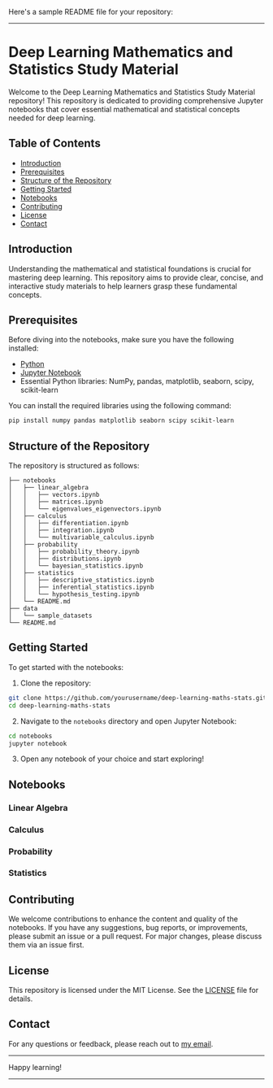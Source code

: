 Here's a sample README file for your repository:

---

# Deep Learning Mathematics and Statistics Study Material

Welcome to the Deep Learning Mathematics and Statistics Study Material repository! This repository is dedicated to providing comprehensive Jupyter notebooks that cover essential mathematical and statistical concepts needed for deep learning.

## Table of Contents

- [Introduction](#introduction)
- [Prerequisites](#prerequisites)
- [Structure of the Repository](#structure-of-the-repository)
- [Getting Started](#getting-started)
- [Notebooks](#notebooks)
- [Contributing](#contributing)
- [License](#license)
- [Contact](#contact)

## Introduction

Understanding the mathematical and statistical foundations is crucial for mastering deep learning. This repository aims to provide clear, concise, and interactive study materials to help learners grasp these fundamental concepts.

## Prerequisites

Before diving into the notebooks, make sure you have the following installed:

- [Python](https://www.python.org/downloads/)
- [Jupyter Notebook](https://jupyter.org/install)
- Essential Python libraries: NumPy, pandas, matplotlib, seaborn, scipy, scikit-learn

You can install the required libraries using the following command:

```bash
pip install numpy pandas matplotlib seaborn scipy scikit-learn
```

## Structure of the Repository

The repository is structured as follows:

```
├── notebooks
│   ├── linear_algebra
│   │   ├── vectors.ipynb
│   │   ├── matrices.ipynb
│   │   └── eigenvalues_eigenvectors.ipynb
│   ├── calculus
│   │   ├── differentiation.ipynb
│   │   ├── integration.ipynb
│   │   └── multivariable_calculus.ipynb
│   ├── probability
│   │   ├── probability_theory.ipynb
│   │   ├── distributions.ipynb
│   │   └── bayesian_statistics.ipynb
│   ├── statistics
│   │   ├── descriptive_statistics.ipynb
│   │   ├── inferential_statistics.ipynb
│   │   └── hypothesis_testing.ipynb
│   └── README.md
├── data
│   └── sample_datasets
└── README.md
```

## Getting Started

To get started with the notebooks:

1. Clone the repository:

```bash
git clone https://github.com/yourusername/deep-learning-maths-stats.git
cd deep-learning-maths-stats
```

2. Navigate to the `notebooks` directory and open Jupyter Notebook:

```bash
cd notebooks
jupyter notebook
```

3. Open any notebook of your choice and start exploring!

## Notebooks

### Linear Algebra


### Calculus


### Probability


### Statistics



## Contributing

We welcome contributions to enhance the content and quality of the notebooks. If you have any suggestions, bug reports, or improvements, please submit an issue or a pull request. For major changes, please discuss them via an issue first.

## License

This repository is licensed under the MIT License. See the [LICENSE](LICENSE) file for details.

## Contact

For any questions or feedback, please reach out to [my email](mailto:tsuresh1983@gmail.com).

---

Happy learning!

---
